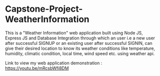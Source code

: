 # Capstone-Project-WeatherInformation
This is a "Weather Information" web application built using Node JS, Express JS and Database Integration through which an user i.e a new user after successful SIGNUP or an existing user after successful SIGNIN, can give their desired location to know its weather conditions like temperature, humidity, climatic condition, local time, wind speed etc. using weather api.

Link to view my web application demonstration : https://youtu.be/mRcsbWfi8DM
